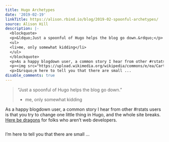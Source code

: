 ```yaml
---
title: Hugo Archetypes
date: '2019-02-19'
linkTitle: https://alison.rbind.io/blog/2019-02-spoonful-archetypes/
source: Alison Hill
description: |-
  <blockquote>
  <p>&ldquo;Just a spoonful of Hugo helps the blog go down.&rdquo;</p>
  <ul>
  <li>me, only somewhat kidding</li>
  </ul>
  </blockquote>
  <p>As a happy blogdown user, a common story I hear from other #rstats users is that you try to change one little thing in Hugo, and the whole site breaks. <a href="https://en.wikipedia.org/wiki/Here_be_dragons" target="_blank" rel="noopener">Here be dragons</a> for folks who aren&rsquo;t web developers.</p>
  <p><img src="https://upload.wikimedia.org/wikipedia/commons/e/ea/Carta_Marina.jpeg" alt=""></p>
  <p>I&rsquo;m here to tell you that there are small ...
disable_comments: true
---
```

<blockquote>
<p>&ldquo;Just a spoonful of Hugo helps the blog go down.&rdquo;</p>
<ul>
<li>me, only somewhat kidding</li>
</ul>
</blockquote>
<p>As a happy blogdown user, a common story I hear from other #rstats users is that you try to change one little thing in Hugo, and the whole site breaks. <a href="https://en.wikipedia.org/wiki/Here_be_dragons" target="_blank" rel="noopener">Here be dragons</a> for folks who aren&rsquo;t web developers.</p>
<p><img src="https://upload.wikimedia.org/wikipedia/commons/e/ea/Carta_Marina.jpeg" alt=""></p>
<p>I&rsquo;m here to tell you that there are small ...